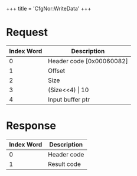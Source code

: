 +++
title = 'CfgNor:WriteData'
+++

# Request

| Index Word | Description                |
|------------|----------------------------|
| 0          | Header code \[0x00060082\] |
| 1          | Offset                     |
| 2          | Size                       |
| 3          | (Size\<\<4) \| 10          |
| 4          | Input buffer ptr           |

# Response

| Index Word | Description |
|------------|-------------|
| 0          | Header code |
| 1          | Result code |
